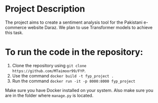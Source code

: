 # Project Description
The project aims to create a sentiment analysis tool for the Pakistani e-commerce website Daraz. We plan to use Transformer models to achieve this task. 

# To run the code in the repository:
1. Clone the repository using ```git clone https://github.com/MTaimoor99/FYP```.
2. Use the command ```docker build -t fyp_project .```
3. Run the command ```docker run -it -p 8000:8000 fyp_project```

Make sure you have Docker installed on your system. Also make sure you are in the folder where ```manage.py``` is located.
